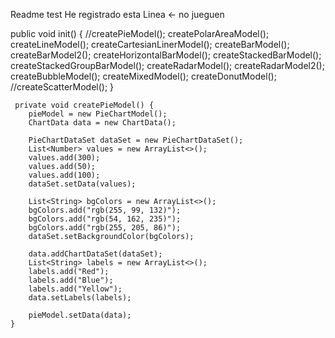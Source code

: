 Readme test
He registrado esta Linea  <- no jueguen 

public void init() {
        //createPieModel();
        createPolarAreaModel();
        createLineModel();
        createCartesianLinerModel();
        createBarModel();
        createBarModel2();
        createHorizontalBarModel();
        createStackedBarModel();
        createStackedGroupBarModel();
        createRadarModel();
        createRadarModel2();
        createBubbleModel();
        createMixedModel();
        createDonutModel();
        //createScatterModel();
    }

     private void createPieModel() {
        pieModel = new PieChartModel();
        ChartData data = new ChartData();
         
        PieChartDataSet dataSet = new PieChartDataSet();
        List<Number> values = new ArrayList<>();
        values.add(300);
        values.add(50);
        values.add(100);
        dataSet.setData(values);
         
        List<String> bgColors = new ArrayList<>();
        bgColors.add("rgb(255, 99, 132)");
        bgColors.add("rgb(54, 162, 235)");
        bgColors.add("rgb(255, 205, 86)");
        dataSet.setBackgroundColor(bgColors);
         
        data.addChartDataSet(dataSet);
        List<String> labels = new ArrayList<>();
        labels.add("Red");
        labels.add("Blue");
        labels.add("Yellow");
        data.setLabels(labels);
         
        pieModel.setData(data);
    }